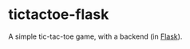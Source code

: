 # tictactoe-flask
A simple tic-tac-toe game, with a backend (in [Flask](https://flask.palletsprojects.com/)).
